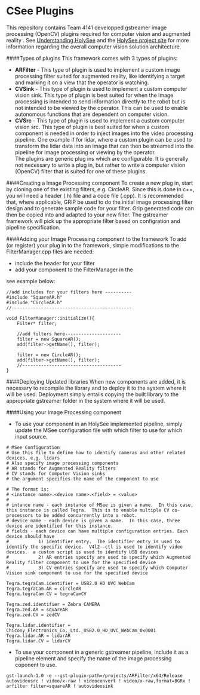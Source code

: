 # CSee Plugins

This repository contains Team 4141 developped gstreamer image processing (OpenCV) plugins required for computer vision and augmented reality . See [Understanding HolySee](https://github.com/MDHSRobotics/TeamWiki/wiki/Understanding%20HolySee) and the [HolySee project site](https://github.com/MDHSRobotics/HolySee) for more information regarding the overall computer vision solution architecture.

####Types of plugins
This framework comes with 3 types of plugins:

* __ARFilter__ - This type of plugin is used to implement a custom image processing filter suited for augmented reality, like identifying a target and marking it on a view that the operator is watching.
* __CVSink__ - This type of plugin is used to implement a custom computer vision sink.  This type of plugin is best suited for when the image processing is intended to send information directly to the robot but is not intended to be viewed by the operator.  This can be used to enable autonomous functions that are dependent on computer vision.  
* __CVSrc__ - This type of plugin is used to implement a custom computer vision src.  This type of plugin is best suited for when a custom component is needed in order to inject images into the video processing pipeline.  One example if for lidar, where a custom plugin can be used to transform the lidar data into an image that can then be streamed into the pipeline for image processing or viewing by the operator.  
The plugins are generic plug ins which are configurable.  It is generally not necessary to write a plug in, but rather to write a computer vision (OpenCV) filter that is suited for one of these plugins.  

####Creating a Image Processing component
To create a new plug in, start by cloning one of the existing filters, e.g. CircleAR.  Since this is done in c++, you will need a header (.h) file and a code file (.cpp).  It is recommended that, where applicable, GRIP be used to do the initial image processing filter design and to generate sample code for your filter.  Grip generated code can then be copied into and adapted to your new filter.  The gstreamer framework will pick up the appropriate filter based on configration and pipeline specification.

####Adding your Image Processing component to the framework
To add (or register) your plug in to the framework, simple modifications to the FilterManager.cpp files are needed:

* include the header for your filter
* add your component to the FilterManager in the 

see example below:
```
//add includes for your filters here ----------
#include "SquareAR.h"
#include "CircleAR.h"
//---------------------------------------------

void FilterManager::initialize(){
	Filter* filter;

	//add filters here---------------------
	filter = new SquareAR();
	add(filter->getName(), filter);

	filter = new CircleAR();
	add(filter->getName(), filter);
	//-------------------------------------
}
```
####Deploying Updated libraries
When new components are added, it is necessary to recompile the library and to deploy it to the system where it will be used.  Deployment simply entails copying the built library to the appropriate gstreamer folder in the system where it will be used.
   
####Using your Image Processing component

* To use your component in an HolySee implemented pipeline, simply update the MSee configuration file with which filter to use for which input source. 
```
# MSee Configuration
# Use this file to define how to identify cameras and other related devices, e.g. lidars
# Also specify image processing components
# AR stands for Augmented Reality filters
# CV stands for Computer Vision sinks
# the argument specifies the name of the component to use

# The format is:
# <instance name>.<device name>.<field> = <value>
#
# intance name - each instance of MSee is given a name.  In this case, this instance is called Tegra.  This is to enable multiple CV co-processors to be added concurrently into a robot.
# device name - each device is given a name.  In this case, three device are identified for this instance.  
# fields - each device can have multiple configuration entries. Each device should have 
#           1) identifier entry.  The identifier entry is used to identify the specific device.  V4l2--ctl is used to identify video devices.  a custom script is used to identify USB devices
#           2) AR entries specify are used to specify which Augmented Reality filter component to use for the specified device
#           3) CV entries specify are used to specify which Computer Vision sink component to use for the specified device

Tegra.tegraCam.identifier = USB2.0 HD UVC WebCam
Tegra.tegraCam.AR = circleAR
Tegra.tegraCam.CV = tegraCamCV

Tegra.zed.identifier = Zebra CAMERA
Tegra.zed.AR = squareAR
Tegra.zed.CV = zedCV

Tegra.lidar.identifier = Chicony_Electronics_Co._Ltd._USB2.0_HD_UVC_WebCam_0x0001
Tegra.lidar.AR = lidarAR
Tegra.lidar.CV = lidarCV
```
* To use your component in a generic gstreamer pipeline, include it as a pipeline element and specify the name of the image processing coponent to use.
```
gst-launch-1.0 -e --gst-plugin-path=/projects/ARFilter/x64/Release autovideosrc ! video/x-raw ! videoconvert ! video/x-raw,format=BGRx ! arfilter filter=squareAR ! autovideosink
```
